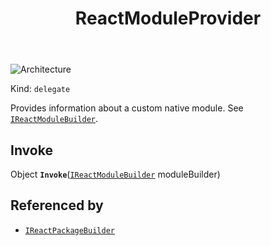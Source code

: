 ﻿---
id: ReactModuleProvider
title: ReactModuleProvider
---

![Architecture](https://img.shields.io/badge/architecture-new_&_old-green)

Kind: `delegate`

Provides information about a custom native module. See [`IReactModuleBuilder`](IReactModuleBuilder).

## Invoke
Object **`Invoke`**([`IReactModuleBuilder`](IReactModuleBuilder) moduleBuilder)

## Referenced by
- [`IReactPackageBuilder`](IReactPackageBuilder)

